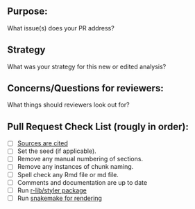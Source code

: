 ## Purpose:
What issue(s) does your PR address?

## Strategy
What was your strategy for this new or edited analysis?

## Concerns/Questions for reviewers:
What things should reviewers look out for?

## Pull Request Check List (rougly in order):
* [ ] [Sources are cited](https://github.com/AlexsLemonade/refinebio-examples/CONTRIBUTING.md#citing-sources-in-text)
* [ ] Set the seed (if applicable).
* [ ] Remove any manual numbering of sections.
* [ ] Remove any instances of chunk naming.
* [ ] Spell check any Rmd file or md file.
* [ ] Comments and documentation are up to date
* [ ] Run [r-lib/styler package](https://github.com/r-lib/styler)
* [ ] Run [snakemake for rendering](https://github.com/AlexsLemonade/refinebio-examples/CONTRIBUTING.md#how-to-re-render-the-notebooks)

